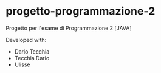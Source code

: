 # progetto-programmazione-2
Progetto per l'esame di Programmazione 2 [JAVA]

Developed with:
 - Dario Tecchia
 - Tecchia Dario
 - Ulisse

